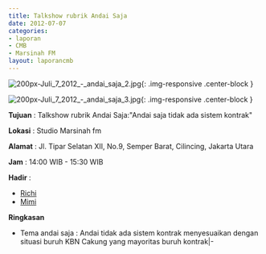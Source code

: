 ```yaml
---
title: Talkshow rubrik Andai Saja
date: 2012-07-07
categories:
- laporan
- CMB
- Marsinah FM
layout: laporancmb
---
```


![200px-Juli_7_2012_-_andai_saja_2.jpg](/uploads/200px-Juli_7_2012_-_andai_saja_2.jpg){: .img-responsive .center-block }

![200px-Juli_7_2012_-_andai_saja_3.jpg](/uploads/200px-Juli_7_2012_-_andai_saja_3.jpg){: .img-responsive .center-block }


**Tujuan** : Talkshow rubrik Andai Saja:"Andai saja tidak ada sistem kontrak" 

**Lokasi** : Studio Marsinah fm 

**Alamat** : Jl. Tipar Selatan XII, No.9, Semper Barat, Cilincing, Jakarta Utara 

**Jam** : 14:00 WIB - 15:30 WIB 

**Hadir** :
* [Richi](http://wiki.ciptamedia.org/wiki/Richi)
* [Mimi](http://wiki.ciptamedia.org/wiki/Mimi)

**Ringkasan**  
* Tema andai saja : Andai tidak ada sistem kontrak menyesuaikan dengan situasi buruh KBN Cakung yang mayoritas buruh kontrak|-
